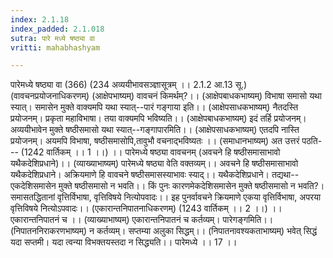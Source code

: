 ```yaml
---
index: 2.1.18
index_padded: 2.1.018
sutra: पारे मध्ये षष्ठ्या वा
vritti: mahabhashyam

---
```

 पारेमध्ये षष्ठ्या वा (366) (234 अव्ययीभावसञ्ज्ञासूत्रम् ।। 2.1.2 आ.13 सू.) (वावचनप्रयोजनाधिकरणम्) (आक्षेपभाष्यम्) वावचनं किमर्थम्?।। (आक्षेपबाधकभाष्यम्) विभाषा समासो यथा स्यात्। समासेन मुक्ते वाक्यमपि यथा स्यात्--पारं गङ्गाया इति।। (आक्षेपसाधकभाष्यम्) नैतदस्ति प्रयोजनम्। प्रकृता महाविभाषा। तया वाक्यमपि भविष्यति।। (आक्षेपबाधकभाष्यम्) इदं तर्हि प्रयोजनम्। अव्ययीभावेन मुक्ते षष्ठीसमासो यथा स्यात्--गङ्गापारमिति।। (आक्षेपसाधकभाष्यम्) एतदपि नास्ति प्रयोजनम्। अयमपि विभाषा, षष्ठीसमासोपि,तावुभौ वचनाद्भविष्यतः ।। (समाधानभाष्यम्) अत उत्तरं पठति--- (1242 वार्तिकम् ।। 1 ।।) ।। पारेमध्ये षष्ठ्या वावचनम् (अवचने हि षष्ठीसमासाभावो यथैकदेशिप्रधाने)।। (व्याख्याभाष्यम्) पारेमध्ये षष्ठ्या वेति वक्तव्यम्।। अवचने हि षष्ठीसमासाभावो यथैकदेशिप्रधाने। अक्रियमाणे हि वावचने षष्ठीसमासस्याभावः स्याद्।। यथैकदेशिप्रधाने। तद्यथा--एकदेशिसमासेन मुक्ते षष्ठीसमासो न भवति।। किं पुनः कारणमेकदेशिसमासेन मुक्ते षष्ठीसमासो न भवति?। समासतद्धितानां वृत्तिर्विभाषा, वृत्तिविषये नित्योपवादः।। इह पुनर्वावचने क्रियमाणे एकया वृत्तिर्विभाषा, अपरया वृत्तिविषये नित्योऽपवादः।। (एकारान्तनिपातनाधिकरणम्) (1243 वार्तिकम् ।। 2 ।।) ।। एकारान्तनिपातनं च ।। (व्याख्याभाष्यम्) एकारान्तनिपातनं च कर्तव्यम्। पारेगङ्गमिति।। (निपातननिराकरणभाष्यम्) न कर्तव्यम्। सप्तम्या अलुका सिद्धम्।। (निपातनावश्यकताभाष्यम्) भवेत् सिद्धं यदा सप्तमी। यदा त्वन्या विभक्तयस्तदा न सिद्ध्यति।। पारेमध्ये ।। 17 ।। 